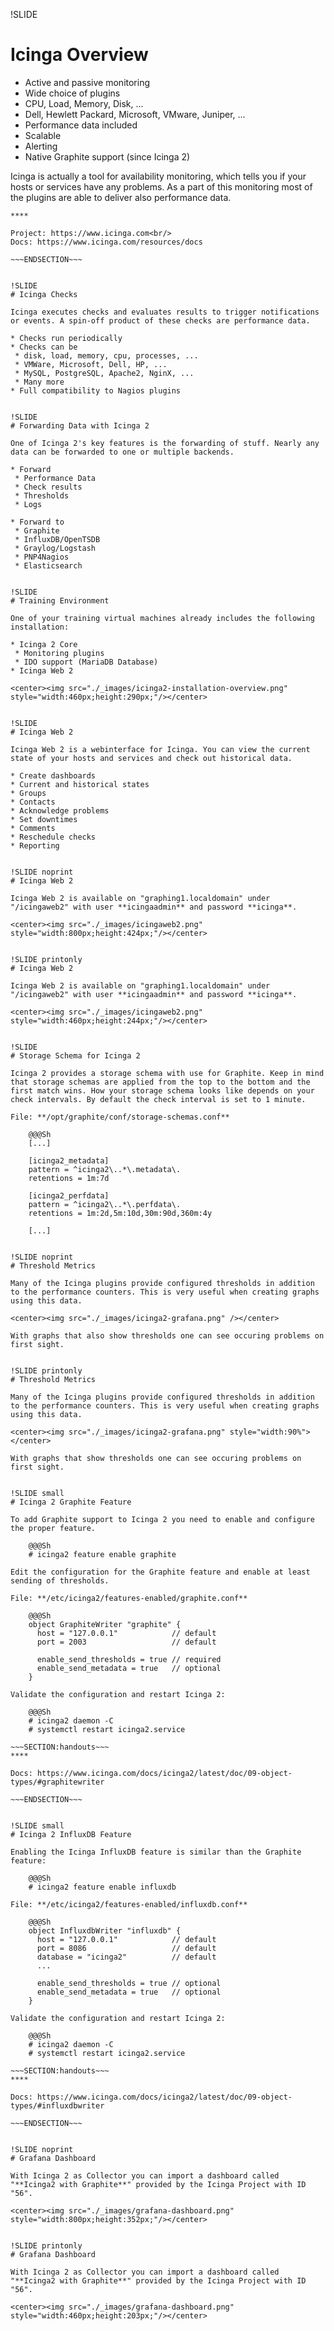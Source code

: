 !SLIDE
# Icinga Overview

* Active and passive monitoring
* Wide choice of plugins
 * CPU, Load, Memory, Disk, ...
 * Dell, Hewlett Packard, Microsoft, VMware, Juniper, ...
* Performance data included
* Scalable
* Alerting
* Native Graphite support (since Icinga 2)

Icinga is actually a tool for availability monitoring, which tells you if your hosts or services have any problems. As a part of this monitoring most of the plugins are able to deliver also performance data.

~~~SECTION:handouts~~~
****

Project: https://www.icinga.com<br/>
Docs: https://www.icinga.com/resources/docs

~~~ENDSECTION~~~


!SLIDE
# Icinga Checks

Icinga executes checks and evaluates results to trigger notifications or events. A spin-off product of these checks are performance data.

* Checks run periodically
* Checks can be
 * disk, load, memory, cpu, processes, ...
 * VMWare, Microsoft, Dell, HP, ...
 * MySQL, PostgreSQL, Apache2, NginX, ...
 * Many more
* Full compatibility to Nagios plugins


!SLIDE
# Forwarding Data with Icinga 2

One of Icinga 2's key features is the forwarding of stuff. Nearly any data can be forwarded to one or multiple backends.

* Forward
 * Performance Data
 * Check results
 * Thresholds
 * Logs

* Forward to
 * Graphite
 * InfluxDB/OpenTSDB
 * Graylog/Logstash
 * PNP4Nagios
 * Elasticsearch


!SLIDE
# Training Environment

One of your training virtual machines already includes the following installation:

* Icinga 2 Core
 * Monitoring plugins
 * IDO support (MariaDB Database)
* Icinga Web 2

<center><img src="./_images/icinga2-installation-overview.png" style="width:460px;height:290px;"/></center>


!SLIDE
# Icinga Web 2

Icinga Web 2 is a webinterface for Icinga. You can view the current state of your hosts and services and check out historical data.

* Create dashboards
* Current and historical states
* Groups
* Contacts
* Acknowledge problems
* Set downtimes
* Comments
* Reschedule checks
* Reporting


!SLIDE noprint
# Icinga Web 2

Icinga Web 2 is available on "graphing1.localdomain" under "/icingaweb2" with user **icingaadmin** and password **icinga**.

<center><img src="./_images/icingaweb2.png" style="width:800px;height:424px;"/></center>


!SLIDE printonly
# Icinga Web 2

Icinga Web 2 is available on "graphing1.localdomain" under "/icingaweb2" with user **icingaadmin** and password **icinga**.

<center><img src="./_images/icingaweb2.png" style="width:460px;height:244px;"/></center>


!SLIDE
# Storage Schema for Icinga 2

Icinga 2 provides a storage schema with use for Graphite. Keep in mind that storage schemas are applied from the top to the bottom and the first match wins. How your storage schema looks like depends on your check intervals. By default the check interval is set to 1 minute.

File: **/opt/graphite/conf/storage-schemas.conf**

    @@@Sh
    [...]

    [icinga2_metadata]
    pattern = ^icinga2\..*\.metadata\.
    retentions = 1m:7d
    
    [icinga2_perfdata]
    pattern = ^icinga2\..*\.perfdata\.
    retentions = 1m:2d,5m:10d,30m:90d,360m:4y

    [...]


!SLIDE noprint
# Threshold Metrics

Many of the Icinga plugins provide configured thresholds in addition to the performance counters. This is very useful when creating graphs using this data.

<center><img src="./_images/icinga2-grafana.png" /></center>

With graphs that also show thresholds one can see occuring problems on first sight.


!SLIDE printonly
# Threshold Metrics

Many of the Icinga plugins provide configured thresholds in addition to the performance counters. This is very useful when creating graphs using this data.

<center><img src="./_images/icinga2-grafana.png" style="width:90%"></center>

With graphs that show thresholds one can see occuring problems on first sight.


!SLIDE small
# Icinga 2 Graphite Feature

To add Graphite support to Icinga 2 you need to enable and configure the proper feature.

    @@@Sh 
    # icinga2 feature enable graphite

Edit the configuration for the Graphite feature and enable at least sending of thresholds.

File: **/etc/icinga2/features-enabled/graphite.conf**

    @@@Sh
    object GraphiteWriter "graphite" {
      host = "127.0.0.1"            // default
      port = 2003                   // default

      enable_send_thresholds = true // required
      enable_send_metadata = true   // optional
    }

Validate the configuration and restart Icinga 2:

    @@@Sh
    # icinga2 daemon -C
    # systemctl restart icinga2.service

~~~SECTION:handouts~~~
****

Docs: https://www.icinga.com/docs/icinga2/latest/doc/09-object-types/#graphitewriter

~~~ENDSECTION~~~


!SLIDE small
# Icinga 2 InfluxDB Feature

Enabling the Icinga InfluxDB feature is similar than the Graphite feature:

    @@@Sh
    # icinga2 feature enable influxdb

File: **/etc/icinga2/features-enabled/influxdb.conf**

    @@@Sh
    object InfluxdbWriter "influxdb" {
      host = "127.0.0.1"            // default
      port = 8086                   // default
      database = "icinga2"          // default
      ...

      enable_send_thresholds = true // optional
      enable_send_metadata = true   // optional
    }

Validate the configuration and restart Icinga 2:

    @@@Sh
    # icinga2 daemon -C
    # systemctl restart icinga2.service

~~~SECTION:handouts~~~
****

Docs: https://www.icinga.com/docs/icinga2/latest/doc/09-object-types/#influxdbwriter

~~~ENDSECTION~~~


!SLIDE noprint
# Grafana Dashboard

With Icinga 2 as Collector you can import a dashboard called "**Icinga2 with Graphite**" provided by the Icinga Project with ID "56".

<center><img src="./_images/grafana-dashboard.png" style="width:800px;height:352px;"/></center>


!SLIDE printonly
# Grafana Dashboard

With Icinga 2 as Collector you can import a dashboard called "**Icinga2 with Graphite**" provided by the Icinga Project with ID "56".

<center><img src="./_images/grafana-dashboard.png" style="width:460px;height:203px;"/></center>
